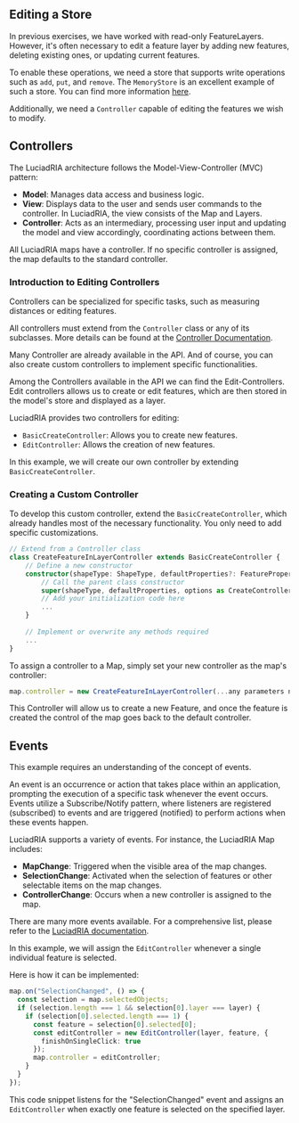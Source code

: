 ## Editing a Store

In previous exercises, we have worked with read-only FeatureLayers. However, it's often necessary to edit a feature layer by adding new features, deleting existing ones, or updating current features.

To enable these operations, we need a store that supports write operations such as `add`, `put`, and `remove`. The `MemoryStore` is an excellent example of such a store. You can find more information [here](https://dev.luciad.com/portal/productDocumentation/LuciadRIA/docs/reference/LuciadRIA/classes/_luciad_ria_model_store_MemoryStore.MemoryStore.html).

Additionally, we need a `Controller` capable of editing the features we wish to modify.

## Controllers

The LuciadRIA architecture follows the Model-View-Controller (MVC) pattern:

- **Model**: Manages data access and business logic.
- **View**: Displays data to the user and sends user commands to the controller. In LuciadRIA, the view consists of the Map and Layers.
- **Controller**: Acts as an intermediary, processing user input and updating the model and view accordingly, coordinating actions between them.

All LuciadRIA maps have a controller. If no specific controller is assigned, the map defaults to the standard controller.

### Introduction to Editing Controllers

Controllers can be specialized for specific tasks, such as measuring distances or editing features.

All controllers must extend from the `Controller` class or any of its subclasses. More details can be found at the [Controller Documentation](https://dev.luciad.com/portal/productDocumentation/LuciadRIA/docs/reference/LuciadRIA/classes/_luciad_ria_view_controller_Controller.Controller.html).

Many Controller are already available in the API. And of course, you can also create custom controllers to implement specific functionalities.

Among the Controllers available in the API we can find the Edit-Controllers. Edit controllers allows us to create or edit features, which are then stored in the model's store and displayed as a layer.

LuciadRIA provides two controllers for editing:

- `BasicCreateController`: Allows you to create new features.
- `EditController`: Allows the creation of new features.

In this example, we will create our own controller by extending `BasicCreateController`.

### Creating a Custom Controller

To develop this custom controller, extend the `BasicCreateController`, which already handles most of the necessary functionality. You only need to add specific customizations.

```typescript
// Extend from a Controller class
class CreateFeatureInLayerController extends BasicCreateController {
    // Define a new constructor
    constructor(shapeType: ShapeType, defaultProperties?: FeatureProperties, options?: CreateFeatureInLayerControllerOptions) {
        // Call the parent class constructor
        super(shapeType, defaultProperties, options as CreateControllerConstructorOptions);
        // Add your initialization code here
        ...
    }
    
    // Implement or overwrite any methods required
    ...
}
```

To assign a controller to a Map, simply set your new controller as the map's controller:

```typescript
map.controller = new CreateFeatureInLayerController(...any parameters needed...);
```

This Controller will allow us to create a new Feature, and once the feature is created the control of the map goes back to the default controller.


## Events

This example requires an understanding of the concept of events.

An event is an occurrence or action that takes place within an application, prompting the execution of a specific task whenever the event occurs. Events utilize a Subscribe/Notify pattern, where listeners are registered (subscribed) to events and are triggered (notified) to perform actions when these events happen.

LuciadRIA supports a variety of events. For instance, the LuciadRIA Map includes:

- **MapChange**: Triggered when the visible area of the map changes.
- **SelectionChange**: Activated when the selection of features or other selectable items on the map changes.
- **ControllerChange**: Occurs when a new controller is assigned to the map.

There are many more events available. For a comprehensive list, please refer to the [LuciadRIA documentation](https://dev.luciad.com/portal/productDocumentation/LuciadRIA/docs/reference/LuciadRIA/classes/_luciad_ria_view_WebGLMap.WebGLMap.html).

In this example, we will assign the `EditController` whenever a single individual feature is selected.

Here is how it can be implemented:

```typescript
map.on("SelectionChanged", () => {
  const selection = map.selectedObjects;
  if (selection.length === 1 && selection[0].layer === layer) {
    if (selection[0].selected.length === 1) {
      const feature = selection[0].selected[0];
      const editController = new EditController(layer, feature, {
        finishOnSingleClick: true
      });
      map.controller = editController;
    }
  }
});
```

This code snippet listens for the "SelectionChanged" event and assigns an `EditController` when exactly one feature is selected on the specified layer.
